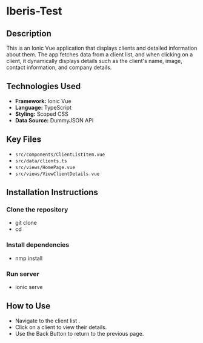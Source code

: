 # Iberis-Test
## Description
This is an Ionic Vue application that displays clients and detailed information about them. The app fetches data from a client list, and when clicking on a client, it dynamically displays details such as the client's name, image, contact information, and company details.

## Technologies Used
- **Framework:** Ionic Vue  
- **Language:** TypeScript  
- **Styling:** Scoped CSS  
- **Data Source:** DummyJSON API  

## Key Files
- `src/components/ClientListItem.vue`  
- `src/data/clients.ts`  
- `src/views/HomePage.vue`  
- `src/views/ViewClientDetails.vue` 

## Installation Instructions
### Clone the repository
- git clone <repository-url>
- cd <repository-directory>
### Install dependencies
- nmp install
### Run server
- ionic serve

## How to Use
- Navigate to the client list .
- Click on a client to view their details.
- Use the Back Button to return to the previous page.
